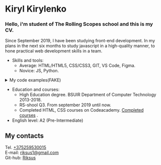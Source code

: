 # Kiryl Kirylenko
### Hello, i'm student of The Rolling Scopes school and this is my CV.
Since September 2019, I have been studying front-end development. In my plans in the next six months to study javascript in a high-quality manner, to hone practical web development skills in a team.
- Skills and tools: 
    - Average: HTML/HTML5, CSS/CSS3, GIT, VS Code, Figma.
    - Novice: JS, Python.

<details>
  <summary>My code examples(FAKE)</summary>
Пузырьковая сортировка
<blockquote><font color="#000066">const</font>&nbsp;bubbleSort&nbsp;<font color="#339933">=</font>&nbsp;arr&nbsp;<font color="#339933">=&gt;</font>&nbsp;<font color="#009900">&#123;</font><br/>
&nbsp;&nbsp;&nbsp;&nbsp;<font color="#000066">for</font>&nbsp;<font color="#009900">&#40;</font>let&nbsp;i&nbsp;<font color="#339933">=</font>&nbsp;<font color="#CC0000">0</font><font color="#339933">,</font>&nbsp;endI&nbsp;<font color="#339933">=</font>&nbsp;arr.<font color="#660066">length</font>&nbsp;<font color="#339933">-</font>&nbsp;<font color="#CC0000">1</font><font color="#339933">;</font>&nbsp;i&nbsp;<font color="#339933">&lt;</font>&nbsp;endI<font color="#339933">;</font>&nbsp;i<font color="#339933">++</font><font color="#009900">&#41;</font>&nbsp;<font color="#009900">&#123;</font><br/>
&nbsp;&nbsp;&nbsp;&nbsp;&nbsp;&nbsp;&nbsp;&nbsp;let&nbsp;wasSwap&nbsp;<font color="#339933">=</font>&nbsp;<font color="#003366">false</font><font color="#339933">;</font><br/>
&nbsp;&nbsp;&nbsp;&nbsp;&nbsp;&nbsp;&nbsp;&nbsp;<font color="#000066">for</font>&nbsp;<font color="#009900">&#40;</font>let&nbsp;j&nbsp;<font color="#339933">=</font>&nbsp;<font color="#CC0000">0</font><font color="#339933">,</font>&nbsp;endJ&nbsp;<font color="#339933">=</font>&nbsp;endI&nbsp;<font color="#339933">-</font>&nbsp;i<font color="#339933">;</font>&nbsp;j&nbsp;<font color="#339933">&lt;</font>&nbsp;endJ<font color="#339933">;</font>&nbsp;j<font color="#339933">++</font><font color="#009900">&#41;</font>&nbsp;<font color="#009900">&#123;</font><br/>
&nbsp;&nbsp;&nbsp;&nbsp;&nbsp;&nbsp;&nbsp;&nbsp;&nbsp;&nbsp;&nbsp;&nbsp;<font color="#000066">if</font>&nbsp;<font color="#009900">&#40;</font>arr<font color="#009900">&#91;</font>j<font color="#009900">&#93;</font>&nbsp;<font color="#339933">&gt;</font>&nbsp;arr<font color="#009900">&#91;</font>j&nbsp;<font color="#339933">+</font>&nbsp;<font color="#CC0000">1</font><font color="#009900">&#93;</font><font color="#009900">&#41;</font>&nbsp;<font color="#009900">&#123;</font><br/>
&nbsp;&nbsp;&nbsp;&nbsp;&nbsp;&nbsp;&nbsp;&nbsp;&nbsp;&nbsp;&nbsp;&nbsp;&nbsp;&nbsp;&nbsp;&nbsp;<font color="#009900">&#91;</font>arr<font color="#009900">&#91;</font>j<font color="#009900">&#93;</font><font color="#339933">,</font>&nbsp;arr<font color="#009900">&#91;</font>j&nbsp;<font color="#339933">+</font>&nbsp;<font color="#CC0000">1</font><font color="#009900">&#93;</font><font color="#009900">&#93;</font>&nbsp;<font color="#339933">=</font>&nbsp;<font color="#009900">&#91;</font>arr<font color="#009900">&#91;</font>j&nbsp;<font color="#339933">+</font>&nbsp;<font color="#CC0000">1</font><font color="#009900">&#93;</font><font color="#339933">,</font>&nbsp;arr<font color="#009900">&#91;</font>j<font color="#009900">&#93;</font><font color="#009900">&#93;</font><font color="#339933">;</font><br/>
&nbsp;&nbsp;&nbsp;&nbsp;&nbsp;&nbsp;&nbsp;&nbsp;&nbsp;&nbsp;&nbsp;&nbsp;&nbsp;&nbsp;&nbsp;&nbsp;wasSwap&nbsp;<font color="#339933">=</font>&nbsp;<font color="#003366">true</font><font color="#339933">;</font><br/>
&nbsp;&nbsp;&nbsp;&nbsp;&nbsp;&nbsp;&nbsp;&nbsp;&nbsp;&nbsp;&nbsp;&nbsp;<font color="#009900">&#125;</font><br/>
&nbsp;&nbsp;&nbsp;&nbsp;&nbsp;&nbsp;&nbsp;&nbsp;<font color="#009900">&#125;</font><br/>
&nbsp;&nbsp;&nbsp;&nbsp;&nbsp;&nbsp;&nbsp;&nbsp;<font color="#000066">if</font>&nbsp;<font color="#009900">&#40;</font><font color="#339933">!</font>wasSwap<font color="#009900">&#41;</font>&nbsp;<font color="#000066">break</font><font color="#339933">;</font><br/>
&nbsp;&nbsp;&nbsp;&nbsp;<font color="#009900">&#125;</font><br/>
&nbsp;&nbsp;&nbsp;&nbsp;<font color="#000066">return</font>&nbsp;arr<font color="#339933">;</font><br/>
&nbsp;<br/>
<font color="#009900">&#125;</font><font color="#339933">;</font></blockquote>
</details>

- Education and courses:
    - High Education degree. BSUIR Department of Computer Technology 2013-2018.
    - RS-shool Q3. From september 2019 until now.
    - Completed HTML, CSS courses on Codeacademy. [Completed courses](https://www.codecademy.com/profiles/riksusqwertty1600812029) .
- English level: A2 (Pre-Intermediate)
## My contacts
Tel. [+375259530015](+375259530015) <br>
E-mail: riksus1@gmail.com <br>
Git-hub: [Riksus](https://github.com/Riksus)
